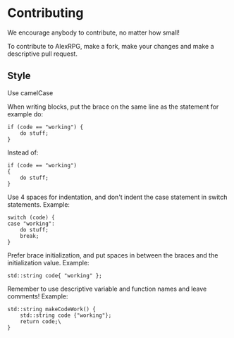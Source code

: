 # Contributing

We encourage anybody to contribute, no matter how small!

To contribute to AlexRPG, make a fork, make your changes and make a descriptive pull request.

## Style

Use camelCase

When writing blocks, put the brace on the same line as the statement for example do:

```
if (code == "working") {
    do stuff;
}
```

Instead of:

```
if (code == "working")
{
    do stuff;
}
```

Use 4 spaces for indentation, and don't indent the case statement in switch statements. Example:

```
switch (code) {
case "working":
    do stuff;
    break;
}
```

Prefer brace initialization, and put spaces in between the braces and the initialization value. Example:

```
std::string code{ "working" };
```

Remember to use descriptive variable and function names and leave comments! Example:

```
std::string makeCodeWork() {
    std::string code {"working"};
    return code;\
}
```
